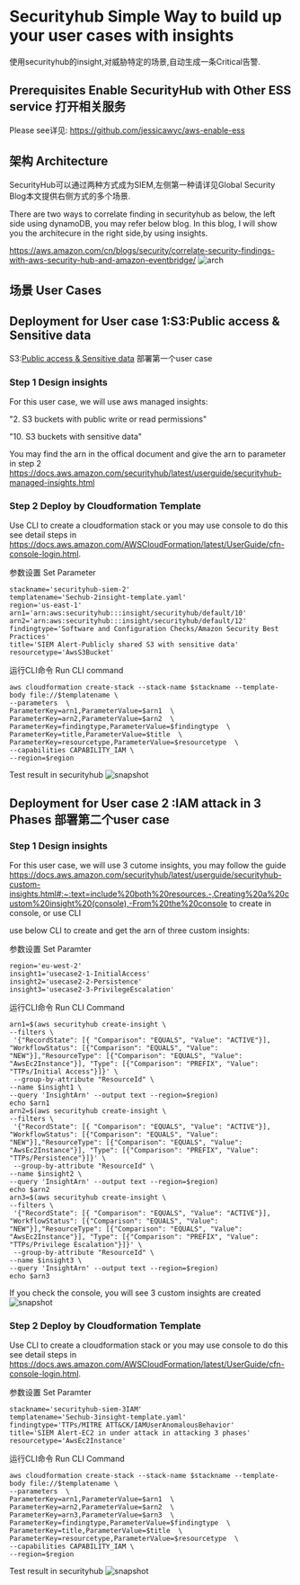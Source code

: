 # Securityhub Simple Way to build up your user cases with insights
使用securityhub的insight,对威胁特定的场景,自动生成一条Critical告警.
## Prerequisites Enable SecurityHub with Other ESS service 打开相关服务
Please see详见: https://github.com/jessicawyc/aws-enable-ess
## 架构 Architecture
SecurityHub可以通过两种方式成为SIEM,左侧第一种请详见Global Security Blog本文提供右侧方式的多个场景.

There are two ways to correlate finding in securityhub as below, the left side using dynamoDB, you may refer below blog. In this blog, I will show you the architecure in the right side,by using insights.

https://aws.amazon.com/cn/blogs/security/correlate-security-findings-with-aws-security-hub-and-amazon-eventbridge/
![arch](/SIEM-2-Architecture.png)

## 场景 User Cases

## Deployment for User case 1:S3:Public access & Sensitive data
S3:[Public access & Sensitive data](/s3/Readme.md) 部署第一个user case
### Step 1 Design insights
For this user case, we  will use aws managed insights:

  "2. S3 buckets with public write or read permissions"

  "10. S3 buckets with sensitive data"

You may find the arn in the offical document and give the arn to parameter in step 2
https://docs.aws.amazon.com/securityhub/latest/userguide/securityhub-managed-insights.html

### Step 2 Deploy by Cloudformation Template
Use CLI to create a cloudformation stack or you may use console to do this see detail steps in https://docs.aws.amazon.com/AWSCloudFormation/latest/UserGuide/cfn-console-login.html.

参数设置 Set Parameter
```
stackname='securityhub-siem-2'
templatename='Sechub-2insight-template.yaml'
region='us-east-1'
arn1='arn:aws:securityhub:::insight/securityhub/default/10'
arn2='arn:aws:securityhub:::insight/securityhub/default/12'
findingtype='Software and Configuration Checks/Amazon Security Best Practices'
title='SIEM Alert-Publicly shared S3 with sensitive data'
resourcetype='AwsS3Bucket'
```
运行CLI命令 Run CLI command

```
aws cloudformation create-stack --stack-name $stackname --template-body file://$templatename \
--parameters  \
ParameterKey=arn1,ParameterValue=$arn1  \
ParameterKey=arn2,ParameterValue=$arn2  \
ParameterKey=findingtype,ParameterValue=$findingtype  \
ParameterKey=title,ParameterValue=$title  \
ParameterKey=resourcetype,ParameterValue=$resourcetype  \
--capabilities CAPABILITY_IAM \
--region=$region
```
Test result in securityhub
![snapshot](s3/SIEM-Alert.png)

## Deployment for User case 2 :IAM attack in 3 Phases 部署第二个user case

### Step 1 Design insights

For this user case, we  will use 3 cutome insights, you may follow the guide https://docs.aws.amazon.com/securityhub/latest/userguide/securityhub-custom-insights.html#:~:text=include%20both%20resources.-,Creating%20a%20custom%20insight%20(console),-From%20the%20console to create in console,
or use CLI

use below CLI to create and get the arn of three custom insights:

参数设置 Set Paramter
```
region='eu-west-2'
insight1='usecase2-1-InitialAccess'
insight2='usecase2-2-Persistence'
insight3='usecase2-3-PrivilegeEscalation'
```
运行CLI命令 Run CLI Command

```
arn1=$(aws securityhub create-insight \
--filters \
 '{"RecordState": [{ "Comparison": "EQUALS", "Value": "ACTIVE"}], "WorkflowStatus": [{"Comparison": "EQUALS", "Value": "NEW"}],"ResourceType": [{"Comparison": "EQUALS", "Value": "AwsEc2Instance"}], "Type": [{"Comparison": "PREFIX", "Value": "TTPs/Initial Access"}]}' \
 --group-by-attribute "ResourceId" \
--name $insight1 \
--query 'InsightArn' --output text --region=$region)
echo $arn1
arn2=$(aws securityhub create-insight \
--filters \
 '{"RecordState": [{ "Comparison": "EQUALS", "Value": "ACTIVE"}], "WorkflowStatus": [{"Comparison": "EQUALS", "Value": "NEW"}],"ResourceType": [{"Comparison": "EQUALS", "Value": "AwsEc2Instance"}], "Type": [{"Comparison": "PREFIX", "Value": "TTPs/Persistence"}]}' \
 --group-by-attribute "ResourceId" \
--name $insight2 \
--query 'InsightArn' --output text --region=$region)
echo $arn2
arn3=$(aws securityhub create-insight \
--filters \
 '{"RecordState": [{ "Comparison": "EQUALS", "Value": "ACTIVE"}], "WorkflowStatus": [{"Comparison": "EQUALS", "Value": "NEW"}],"ResourceType": [{"Comparison": "EQUALS", "Value": "AwsEc2Instance"}], "Type": [{"Comparison": "PREFIX", "Value": "TTPs/Privilege Escalation"}]}' \
 --group-by-attribute "ResourceId" \
--name $insight3 \
--query 'InsightArn' --output text --region=$region)
echo $arn3
```
If you check the console, you will see 3 custom insights are created 
![snapshot](IAM/custom-insights.png)

### Step 2 Deploy by Cloudformation Template
Use CLI to create a cloudformation stack or you may use console to do this see detail steps in https://docs.aws.amazon.com/AWSCloudFormation/latest/UserGuide/cfn-console-login.html.

参数设置 Set Paramter
```
stackname='securityhub-siem-3IAM'
templatename='Sechub-3insight-template.yaml'
findingtype='TTPs/MITRE ATT&CK/IAMUserAnomalousBehavior'
title='SIEM Alert-EC2 in under attack in attacking 3 phases'
resourcetype='AwsEc2Instance'

```
运行CLI命令 Run CLI Command

```
aws cloudformation create-stack --stack-name $stackname --template-body file://$templatename \
--parameters  \
ParameterKey=arn1,ParameterValue=$arn1  \
ParameterKey=arn2,ParameterValue=$arn2  \
ParameterKey=arn3,ParameterValue=$arn3  \
ParameterKey=findingtype,ParameterValue=$findingtype  \
ParameterKey=title,ParameterValue=$title  \
ParameterKey=resourcetype,ParameterValue=$resourcetype  \
--capabilities CAPABILITY_IAM \
--region=$region
```
Test result in securityhub
![snapshot](IAM/securityhub-finding.png)
